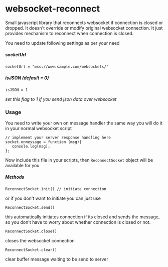 # websocket-reconnect
Small javascript library that reconnects websocket if connection is closed or dropped. It doesn't override or modify original websocket connection. It just provides mechanism to reconnect when connection is closed.

You need to update following settings as per your need

##### socketUrl 

`socketUrl = "wss://www.sample.com/websockets/"`

##### isJSON (default = 0)

`isJSON = 1`

*set this flag to 1 if you send json data over websocket*


### Usage

You need to write your own on message handler the same way you will do it in your normal websocket script

```
// implement your server response handling here
socket.onmessage = function (msg){
   console.log(msg);
};
```

Now include this file in your scripts, then `ReconnectSocket` object will be available for you

##### Methods

`ReconnectSocket.init() // initiate connection`

or if you don't want to initiate you can just use

`ReconnectSocket.send()` 

this automatically initiates connection if its closed and sends the message, so you don't have to worry about whether connection is closed or not.

`ReconnectSocket.close()`

closes the websocket connection

`ReconnectSocket.clear()`

clear buffer message waiting to be send to server
